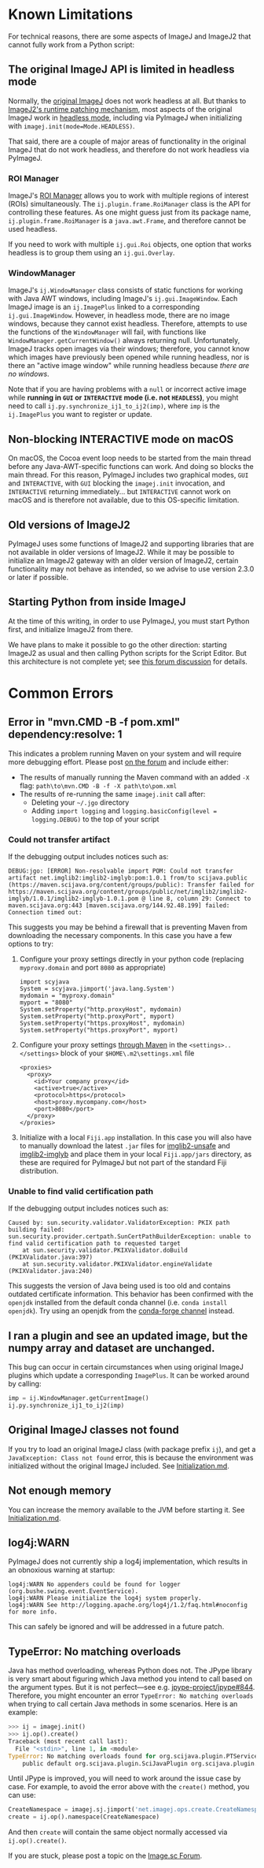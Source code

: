 # Known Limitations

For technical reasons, there are some aspects of ImageJ and ImageJ2 that cannot fully work from a Python script:

## The original ImageJ API is limited in headless mode

Normally, the [original ImageJ](https://imagej.net/software/imagej) does not work headless at all. But thanks to [ImageJ2's runtime patching mechanism](https://imagej.net/libs/imagej-legacy), most aspects of the original ImageJ work in [headless mode](https://imagej.net/learn/headless), including via PyImageJ when initializing with `imagej.init(mode=Mode.HEADLESS)`.

That said, there are a couple of major areas of functionality in the original ImageJ that do not work headless, and therefore do not work headless via PyImageJ.

### ROI Manager

ImageJ's [ROI Manager](https://imagej.nih.gov/ij/docs/guide/146-30.html#fig:The-ROI-Manager) allows you to work with multiple regions of interest (ROIs) simultaneously. The `ij.plugin.frame.RoiManager` class is the API for controlling these features. As one might guess just from its package name, `ij.plugin.frame.RoiManager` is a `java.awt.Frame`, and therefore cannot be used headless.

If you need to work with multiple `ij.gui.Roi` objects, one option that works headless is to group them using an `ij.gui.Overlay`.

### WindowManager

ImageJ's `ij.WindowManager` class consists of static functions for working with Java AWT windows, including ImageJ's `ij.gui.ImageWindow`. Each ImageJ image is an `ij.ImagePlus` linked to a corresponding `ij.gui.ImageWindow`. However, in headless mode, there are no image windows, because they cannot exist headless. Therefore, attempts to use the functions of the `WindowManager` will fail, with functions like `WindowManager.getCurrentWindow()` always returning null. Unfortunately, ImageJ tracks open images via their windows; therefore, you cannot know which images have previously been opened while running headless, nor is there an "active image window" while running headless because _there are no windows_.

Note that if you are having problems with a `null` or incorrect active image while **running in `GUI` or `INTERACTIVE` mode (i.e. not `HEADLESS`)**, you might need to call `ij.py.synchronize_ij1_to_ij2(imp)`, where `imp` is the `ij.ImagePlus` you want to register or update.

## Non-blocking INTERACTIVE mode on macOS

On macOS, the Cocoa event loop needs to be started from the main thread before any Java-AWT-specific functions can work. And doing so blocks the main thread. For this reason, PyImageJ includes two graphical modes, `GUI` and `INTERACTIVE`, with `GUI` blocking the `imagej.init` invocation, and `INTERACTIVE` returning immediately... but `INTERACTIVE` cannot work on macOS and is therefore not available, due to this OS-specific limitation.

## Old versions of ImageJ2

PyImageJ uses some functions of ImageJ2 and supporting libraries that are not available in older versions of ImageJ2. While it may be possible to initialize an ImageJ2 gateway with an older version of ImageJ2, certain functionality may not behave as intended, so we advise to use version 2.3.0 or later if possible.

## Starting Python from inside ImageJ

At the time of this writing, in order to use PyImageJ, you must start Python first, and initialize ImageJ2 from there.

We have plans to make it possible to go the other direction: starting ImageJ2 as usual and then calling Python scripts for the Script Editor. But this architecture is not complete yet; see [this forum discussion](https://forum.image.sc/t/fiji-conda/59618/11) for details.

# Common Errors

## Error in "mvn.CMD -B -f pom.xml" dependency:resolve: 1

This indicates a problem running Maven on your system and will require more
debugging effort. Please post [on the
forum](https://forum.image.sc/tag/pyimagej) and include either:

* The results of manually running the Maven command with an added `-X` flag: `path\to\mvn.CMD -B -f -X path\to\pom.xml`
* The results of re-running the same `imagej.init` call after:
   * Deleting your `~/.jgo` directory
   * Adding `import logging` and `logging.basicConfig(level = logging.DEBUG)` to the top of your script

### Could not transfer artifact

If the debugging output includes notices such as:
```
DEBUG:jgo: [ERROR] Non-resolvable import POM: Could not transfer artifact net.imglib2:imglib2-imglyb:pom:1.0.1 from/to scijava.public (https://maven.scijava.org/content/groups/public): Transfer failed for https://maven.scijava.org/content/groups/public/net/imglib2/imglib2-imglyb/1.0.1/imglib2-imglyb-1.0.1.pom @ line 8, column 29: Connect to maven.scijava.org:443 [maven.scijava.org/144.92.48.199] failed: Connection timed out:
```
This suggests you may be behind a firewall that is preventing Maven from downloading the necessary components. In this case you have a few options to try:
1. Configure your proxy settings directly in your python code (replacing `myproxy.domain` and port `8080` as appropriate)
   ```
   import scyjava
   System = scyjava.jimport('java.lang.System')
   mydomain = "myproxy.domain"
   myport = "8080"
   System.setProperty("http.proxyHost", mydomain)
   System.setProperty("http.proxyPort", myport)
   System.setProperty("https.proxyHost", mydomain)
   System.setProperty("https.proxyPort", myport)
   ```
2. Configure your proxy settings [through Maven](https://www.baeldung.com/maven-behind-proxy) in the `<settings>..</settings>` block of your `$HOME\.m2\settings.xml` file
   ```
   <proxies>
     <proxy>
       <id>Your company proxy</id>
       <active>true</active>
       <protocol>https</protocol>
       <host>proxy.mycompany.com</host>
       <port>8080</port>
     </proxy>
   </proxies>
   ```
3. Initialize with a local `Fiji.app` installation. In this case you will also have to manually download the latest `.jar` files for [imglib2-unsafe](https://maven.scijava.org/#nexus-search;quick~imglib2-unsafe) and [imglib2-imglyb](https://maven.scijava.org/#nexus-search;quick~imglib2-imglyb) and place them in your local `Fiji.app/jars` directory, as these are required for PyImageJ but not part of the standard Fiji distribution.

### Unable to find valid certification path

If the debugging output includes notices such as:
```
Caused by: sun.security.validator.ValidatorException: PKIX path building failed: sun.security.provider.certpath.SunCertPathBuilderException: unable to find valid certification path to requested target
    at sun.security.validator.PKIXValidator.doBuild (PKIXValidator.java:397)
    at sun.security.validator.PKIXValidator.engineValidate (PKIXValidator.java:240)
```
This suggests the version of Java being used is too old and contains outdated certificate information. This behavior has been confirmed with the `openjdk` installed from the default conda channel (i.e. `conda install openjdk`). Try using an openjdk from the [conda-forge channel](https://anaconda.org/conda-forge/openjdk) instead.

## I ran a plugin and see an updated image, but the numpy array and dataset are unchanged.

This bug can occur in certain circumstances when using original ImageJ plugins
which update a corresponding `ImagePlus`. It can be worked around by calling:

```python
imp = ij.WindowManager.getCurrentImage()
ij.py.synchronize_ij1_to_ij2(imp)
```

## Original ImageJ classes not found

If you try to load an original ImageJ class (with package prefix `ij`),
and get a `JavaException: Class not found` error, this is because
the environment was initialized without the original ImageJ included.
See [Initialization.md](Initialization.md).

## Not enough memory

You can increase the memory available to the JVM before starting it.
See [Initialization.md](Initialization.md).

## log4j:WARN 

PyImageJ does not currently ship a log4j implementation, which results in an
obnoxious warning at startup:

```
log4j:WARN No appenders could be found for logger (org.bushe.swing.event.EventService).
log4j:WARN Please initialize the log4j system properly.
log4j:WARN See http://logging.apache.org/log4j/1.2/faq.html#noconfig for more info.
```

This can safely be ignored and will be addressed in a future patch.

## TypeError: No matching overloads

Java has method overloading, whereas Python does not. The JPype library is very
smart about figuring which Java method you intend to call based on the argument
types. But it is not perfect&mdash;see e.g.
[jpype-project/jpype#844](https://github.com/jpype-project/jpype/issues/844).
Therefore, you might encounter an error `TypeError: No matching overloads` when
trying to call certain Java methods in some scenarios. Here is an example:

```python
>>> ij = imagej.init()
>>> ij.op().create()
Traceback (most recent call last):
  File "<stdin>", line 1, in <module>
TypeError: No matching overloads found for org.scijava.plugin.PTService.create(), options are:
	public default org.scijava.plugin.SciJavaPlugin org.scijava.plugin.PTService.create(java.lang.Class)
```

Until JPype is improved, you will need to work around the issue case by case.
For example, to avoid the error above with the `create()` method, you can use:

```python
CreateNamespace = imagej.sj.jimport('net.imagej.ops.create.CreateNamespace')
create = ij.op().namespace(CreateNamespace)
```

And then `create` will contain the same object normally accessed via
`ij.op().create()`.

If you are stuck, please post a topic on the [Image.sc Forum](https://forum.image.sc/).
